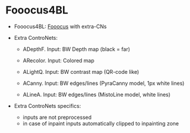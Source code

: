 # Fooocus4BL

* Fooocus4BL: [Fooocus](https://github.com/lllyasviel/Fooocus) with extra-CNs

* Extra ControNets:
  - ADepthF. Input: BW Depth map (black = far)
  - ARecolor. Input: Colored map
  - ALightQ. Input: BW contrast map (QR-code like)

  - ACanny. Input: BW edges/lines (PyraCanny model, 1px white lines)
  - ALineA. Input: BW edges/lines (MistoLine model, white lines)

* Extra ControNets specifics:
  - inputs are not preprocessed
  - in case of inpaint inputs automatically clipped to inpainting zone
